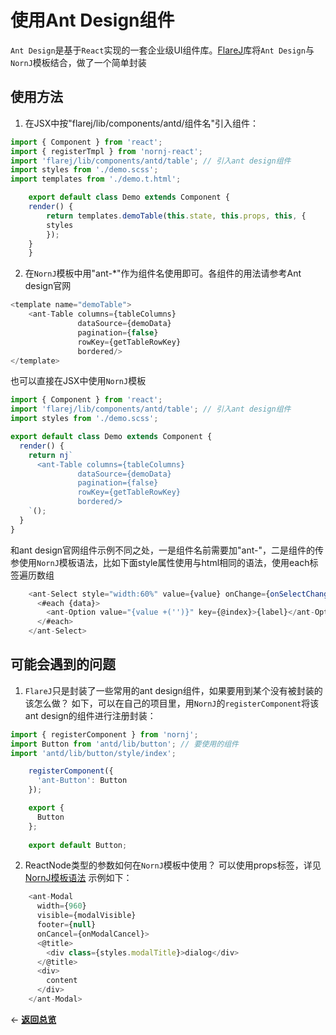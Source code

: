 # 使用Ant Design组件

`Ant Design`是基于`React`实现的一套企业级UI组件库。[FlareJ](https://github.com/joe-sky/flarej)库将`Ant Design`与`NornJ`模板结合，做了一个简单封装

## 使用方法

1. 在JSX中按"flarej/lib/components/antd/组件名"引入组件：
```js
import { Component } from 'react';
import { registerTmpl } from 'nornj-react';
import 'flarej/lib/components/antd/table'; // 引入ant design组件
import styles from './demo.scss';
import templates from './demo.t.html';

	export default class Demo extends Component {
  	render() {
    	return templates.demoTable(this.state, this.props, this, {
      	styles
    	});
  	}
	}
```
2. 在`NornJ`模板中用"ant-*"作为组件名使用即可。各组件的用法请参考Ant design官网
```js
<template name="demoTable">
    <ant-Table columns={tableColumns}
               dataSource={demoData}
               pagination={false}
               rowKey={getTableRowKey}
               bordered/>
</template>
```


也可以直接在JSX中使用`NornJ`模板
```js
import { Component } from 'react';
import 'flarej/lib/components/antd/table'; // 引入ant design组件
import styles from './demo.scss';

export default class Demo extends Component {
  render() {
    return nj`
      <ant-Table columns={tableColumns}
               dataSource={demoData}
               pagination={false}
               rowKey={getTableRowKey}
               bordered/>
    `();
  }
}
```

和ant design官网组件示例不同之处，一是组件名前需要加"ant-"，二是组件的传参使用`NornJ`模板语法，比如下面style属性使用与html相同的语法，使用each标签遍历数组

```js
    <ant-Select style="width:60%" value={value} onChange={onSelectChange(@index)} placeholder="请选择">
      <#each {data}>
        <ant-Option value="{value +('')}" key={@index}>{label}</ant-Option>
      </#each>
    </ant-Select>
```
## 可能会遇到的问题

1. `FlareJ`只是封装了一些常用的ant design组件，如果要用到某个没有被封装的该怎么做？
如下，可以在自己的项目里，用`NornJ`的`registerComponent`将该ant design的组件进行注册封装：
```js
import { registerComponent } from 'nornj';
import Button from 'antd/lib/button'; // 要使用的组件
import 'antd/lib/button/style/index';

	registerComponent({
	  'ant-Button': Button
	});

	export {
	  Button
	};
	
	export default Button;
```

2. ReactNode类型的参数如何在`NornJ`模板中使用？
可以使用props标签，详见[NornJ模板语法](https://github.com/joe-sky/nornj/blob/master/docs/模板语法.md)
示例如下：
```js
    <ant-Modal
      width={960}
      visible={modalVisible}
      footer={null}
      onCancel={onModalCancel}>
      <@title>
        <div class={styles.modalTitle}>dialog</div>
      </@title>
      <div>
        content
      </div>
    </ant-Modal>
```




<p align="left">← <a href="https://github.com/joe-sky/nornj-cli/blob/master/docs/overview.md"><b>返回总览</b></a></p>